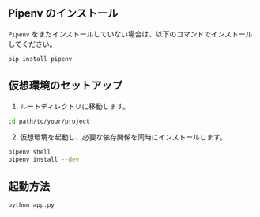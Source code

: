 ## Pipenv のインストール

`Pipenv` をまだインストールしていない場合は、以下のコマンドでインストールしてください。

```bash
pip install pipenv
```

## 仮想環境のセットアップ

1. ルートディレクトリに移動します。

```bash
cd path/to/your/project
```

2. 仮想環境を起動し、必要な依存関係を同時にインストールします。

```bash
pipenv shell
pipenv install --dev
```

## 起動方法

```bash
python app.py
```

